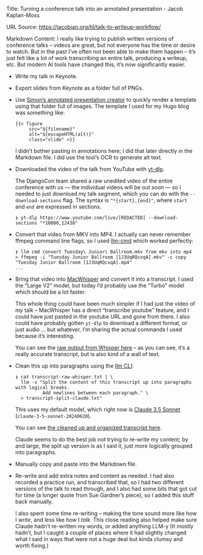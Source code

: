 Title: Turning a conference talk into an annotated presentation - Jacob Kaplan-Moss

URL Source: https://jacobian.org/til/talk-to-writeup-workflow/

Markdown Content:
I really like trying to publish written versions of conference talks – videos are great, but not everyone has the time or desire to watch. But in the past I’ve often not been able to make them happen – it’s just felt like a lot of work transcribing an entire talk, producing a writeup, etc. But modern AI tools have changed this, it’s now significantly easier.

*   Write my talk in Keynote.
    
*   Export slides from Keynote as a folder full of PNGs.
    
*   Use [Simon’s annotated presentation creator](https://til.simonwillison.net/tools/annotated-presentations) to quickly render a template using that folder full of images. The template I used for my Hugo blog was something like:
    
    ```
    {{< figure
         src="${filename}"
         alt="${escapeHTML(alt)}"
         class="slide" >}}
    ```
    
    I didn’t bother pasting in annotations here; I did that later directly in the Markdown file. I did use the tool’s OCR to generate alt text.
    
*   Downloaded the video of the talk from YouTube with [yt-dlp](https://github.com/yt-dlp/yt-dlp).
    
    The DjangoCon team shared a raw unedited video of the entire conference with us — the individual videos will be out soon — so I needed to just download my talk segment, which you can do with the `--download-sections` flag. The syntax is `"*{start},{end}"`, where `start` and `end` are expressed in sections.
    
    ```
    ❯ yt-dlp https://www.youtube.com/live/[REDACTED] --download-sections "*10800,12438"
    ```
    
*   Convert that video from MKV into MP4. I actually can never remember ffmpeg command line flags, so I used [llm-cmd](https://github.com/simonw/llm-cmd) which worked perfectly:
    
    ```
    ❯ llm cmd convert Tuesday\ Junior\ Ballroom.mkv from mkv into mp4
    > ffmpeg -i "Tuesday Junior Ballroom [1J3UqRQcxqA].mkv" -c copy "Tuesday Junior Ballroom [1J3UqRQcxqA].mp4"
    ...
    ```
    
*   Bring that video into [MacWhisper](https://goodsnooze.gumroad.com/l/macwhisper) and convert it into a transcript. I used the “Large V2” model, but today I’d probably use the “Turbo” model which should be a lot faster.
    
    This whole thing could have been much simpler if I had just the video of my talk – MacWhisper has a direct “transcribe youtube” feature, and I could have just pasted in the youtube URL and gone from there. I also could have probably gotten `yt-dlp` to download a different format, or just audio … but whatever, I’m sharing the actual commands I used because it’s interesting.
    
    You can see the [raw output from Whisper here](https://jacobian.org/2024/oct/8/dsf-one-million//transcript-raw-whisper.txt) – as you can see, it’s a really accurate transcript, but is also kind of a wall of text.
    
*   Clean this up into paragraphs using the [llm CLI](https://github.com/simonw/llm):
    
    ```
    ❯ cat transcript-raw-whisper.txt | \
      llm -s "Split the content of this transcript up into paragraphs with logical breaks.
              Add newlines between each paragraph." \
      > transcript-split-claude.txt"
    ```
    
    This uses my default model, which right now is [Claude 3.5 Sonnet](https://www.anthropic.com/news/claude-3-5-sonnet) (`claude-3-5-sonnet-20240620`).
    
    You can see [the cleaned up and organized transcript here](https://jacobian.org/2024/oct/8/dsf-one-million//transcript-split-claude.txt).
    
    Claude seems to do the best job not trying to re-write my content; by and large, the split up version is as I said it, just more logically grouped into paragraphs.
    
*   Manually copy and paste into the Markdown file.
    
*   Re-write and add extra notes and content as needed. I had also recorded a practice run, and transcribed that, so I had two different versions of the talk to read through, and I also had some bits that got cut for time (a longer quote from Sue Gardner’s piece), so I added this stuff back manually.
    
    I also spent some time re-writing – making the tone sound more like how I _write_, and less like how I _talk_. This close reading also helped make sure Claude hadn’t re-written my words, or added anything LLM-y (It mostly hadn’t, but I caught a couple of places where it had slightly changed what I said in ways that were not a huge deal but kinda clumsy and worth fixing.)

